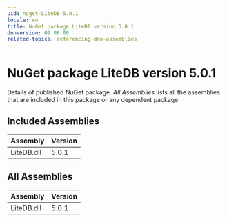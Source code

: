 ```yaml
---
uid: nuget-LiteDB-5.0.1
locale: en
title: NuGet package LiteDB version 5.0.1
dnnversion: 09.08.00
related-topics: referencing-dnn-assemblies
---
```


# NuGet package LiteDB version 5.0.1
Details of published NuGet package.
*All Assemblies* lists all the assemblies that are included in this package or any dependent package.

## Included Assemblies

|Assembly|Version|
|---|---|
|LiteDB.dll|5.0.1|

## All Assemblies

|Assembly|Version|
|---|---|
|LiteDB.dll|5.0.1|

